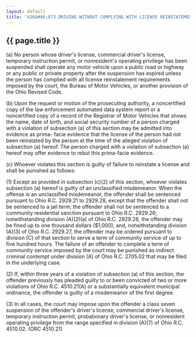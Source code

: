 ```yaml
---
layout: default
title: "436&#46;073 DRIVING WITHOUT COMPLYING WITH LICENSE REINSTATEMENT REQUIREMENTS."
---
```


{{ page.title }}
----------------

(a) No person whose driver's license, commercial driver's license, temporary instruction permit, or nonresident's operating privilege has been suspended shall operate any motor vehicle upon a public road or highway or any public or private property after the suspension has expired unless the person has complied with all license reinstatement requirements imposed by the court, the Bureau of Motor Vehicles, or another provision of the Ohio Revised Code.

(b) Upon the request or motion of the prosecuting authority, a noncertified copy of the law enforcement automated data system report or a noncertified copy of a record of the Registrar of Motor Vehicles that shows the name, date of birth, and social security number of a person charged with a violation of subsection (a) of this section may be admitted into evidence as prima- facie evidence that the license of the person had not been reinstated by the person at the time of the alleged violation of subsection (a) hereof. The person charged with a violation of subsection (a) hereof may offer evidence to rebut this prima-facie evidence.

(c) Whoever violates this section is guilty of failure to reinstate a license and shall be punished as follows:

(1) Except as provided in subsection (c)(2) of this section, whoever violates subsection (a) hereof is guilty of an unclassified misdemeanor. When the offense is an unclassified misdemeanor, the offender shall be sentenced pursuant to Ohio R.C. 2929.21 to 2929.28, except that the offender shall not be sentenced to a jail term; the offender shall not be sentenced to a community residential sanction pursuant to Ohio R.C. 2929.26; notwithstanding division (A)(2)(a) of Ohio R.C. 2929.28, the offender may be fined up to one thousand dollars ($1,000); and, notwithstanding division (A)(3) of Ohio R.C. 2929.27, the offender may be ordered pursuant to division (C) of that section to serve a term of community service of up to five hundred hours. The failure of an offender to complete a term of community service imposed by the court may be punished as indirect criminal contempt under division (A) of Ohio R.C. 2705.02 that may be filed in the underlying case.

(2) If, within three years of a violation of subsection (a) of this section, the offender previously has pleaded guilty to or been convicted of two or more violations of Ohio R.C. 4510.21(A) or a substantially equivalent municipal ordinance, the offender is guilty of a misdemeanor of the first degree.

(3) In all cases, the court may impose upon the offender a class seven suspension of the offender's driver's license, commercial driver's license, temporary instruction permit, probationary driver's license, or nonresident operating privilege from the range specified in division (A)(7) of Ohio R.C. 4510.02. (ORC 4510.21)